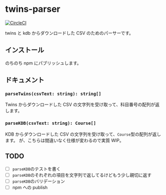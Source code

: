 # twins-parser

[![CircleCI](https://circleci.com/gh/sosukesuzuki/twins-parser.svg?style=svg)](https://circleci.com/gh/sosukesuzuki/twins-parser)

twins と kdb からダウンロードした CSV のためのパーサーです。

## インストール

のちのち npm にパブリッシュします。

## ドキュメント

### `parseTwins(csvText: string): string[]`

Twins からダウンロードした CSV の文字列を受け取って、科目番号の配列が返します。

### `parseKDB(csvText: string): Course[]`

KDB からダウンロードした CSV の文字列を受け取って、`Course`型の配列が返します。
が、こちらは間違いなく仕様が変わるので実質 WIP。

## TODO

- [ ] `parseKDB`のテストを書く
- [ ] `parseKDB`のそれぞれの項目を文字列で返してるけどもう少し親切に返す
- [ ] `parseKDB`のバリデーション
- [ ] npm への publish
